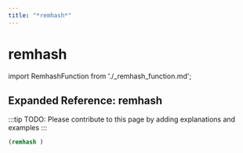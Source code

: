 ```yaml
---
title: "*remhash*"
---
```


# remhash

import RemhashFunction from './_remhash_function.md';

<RemhashFunction />

## Expanded Reference: remhash

:::tip
TODO: Please contribute to this page by adding explanations and examples
:::

```lisp
(remhash )
```
